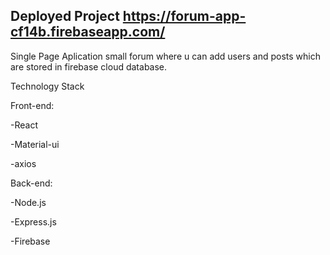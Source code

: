 ## Deployed Project https://forum-app-cf14b.firebaseapp.com/

Single Page Aplication small forum where u can add users and posts which are stored in firebase cloud database.

Technology Stack

Front-end:

-React

-Material-ui

-axios


Back-end:

-Node.js

-Express.js

-Firebase 
